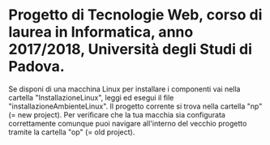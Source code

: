 # Progetto di Tecnologie Web, corso di laurea in Informatica, anno 2017/2018, Università degli Studi di Padova. 
Se disponi di una macchina Linux per installare i componenti vai nella cartella "InstallazioneLinux", leggi ed esegui il file "installazioneAmbienteLinux".
Il progetto corrente si trova nella cartella "np" (= new project). Per verificare che la tua macchia sia configurata correttamente comunque puoi navigare all'interno del vecchio progetto tramite la cartella "op" (= old project).
